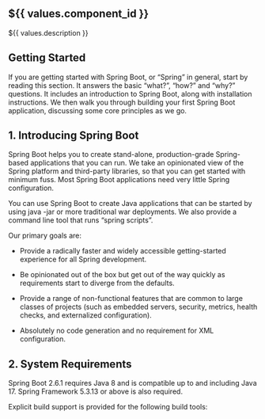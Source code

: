 ## ${{ values.component_id }}

${{ values.description }}

## Getting Started

If you are getting started with Spring Boot, or “Spring” in general, start by reading this section. It answers the basic “what?”, “how?” and “why?” questions. It includes an introduction to Spring Boot, along with installation instructions. We then walk you through building your first Spring Boot application, discussing some core principles as we go.

## 1. Introducing Spring Boot
Spring Boot helps you to create stand-alone, production-grade Spring-based applications that you can run. We take an opinionated view of the Spring platform and third-party libraries, so that you can get started with minimum fuss. Most Spring Boot applications need very little Spring configuration.

You can use Spring Boot to create Java applications that can be started by using java -jar or more traditional war deployments. We also provide a command line tool that runs “spring scripts”.

Our primary goals are:

- Provide a radically faster and widely accessible getting-started experience for all Spring development.

- Be opinionated out of the box but get out of the way quickly as requirements start to diverge from the defaults.

- Provide a range of non-functional features that are common to large classes of projects (such as embedded servers, security, metrics, health checks, and externalized configuration).

- Absolutely no code generation and no requirement for XML configuration.

## 2. System Requirements

Spring Boot 2.6.1 requires Java 8 and is compatible up to and including Java 17. Spring Framework 5.3.13 or above is also required.

Explicit build support is provided for the following build tools:
